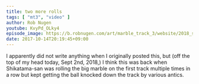 ```yaml
---
title: two more rolls
tags: [ "mt3", "video" ]
author: Rob Nugen
youtube: KvyPd_OLky4
episode_image: https://b.robnugen.com/art/marble_track_3/website/2018_sep_02_mt3_placeholder.png
date: 2017-10-14T20:19:45+09:00
---
```


I apparently did not write anything when I originally posted this, but
(off the top of my head today, Sept 2nd, 2018,) I think this was back
when Shikatama-san was rolling the big marble on the first track
multiple times in a row but kept getting the ball knocked down the
track by various antics.
